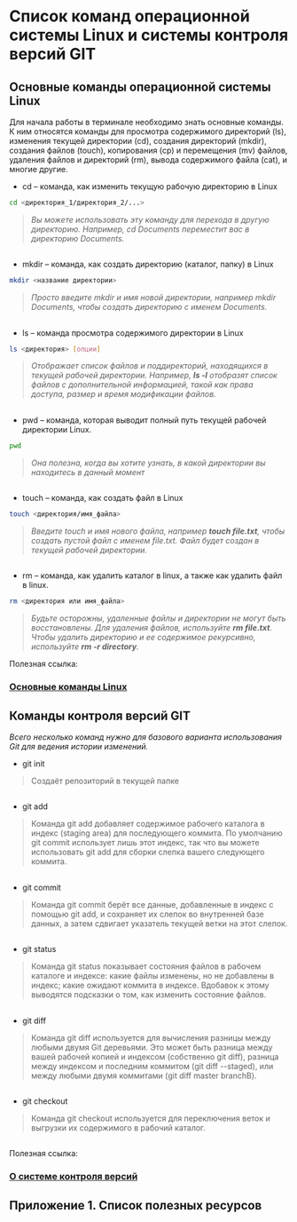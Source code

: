 # Список команд операционной системы Linux и системы контроля версий GIT

## Основные команды операционной системы Linux

Для начала работы в терминале необходимо знать основные команды. К ним относятся команды для просмотра содержимого директорий (ls), изменения текущей директории (cd), создания директорий (mkdir), создания файлов (touch), копирования (cp) и перемещения (mv) файлов, удаления файлов и директорий (rm), вывода содержимого файла (cat), и многие другие.

* cd – команда, как изменить текущую рабочую директорию в Linux
```sh
cd <директория_1/директория_2/...>
```
>*Вы можете использовать эту команду для перехода в другую директорию. Например, cd Documents переместит вас в директорию Documents.*
##
* mkdir – команда, как создать директорию (каталог, папку) в Linux
```sh
mkdir <название директории>
```
>*Просто введите mkdir и имя новой директории, например mkdir Documents, чтобы создать директорию с именем Documents.*
##
* ls – команда просмотра содержимого директории в Linux
```sh
ls <директория> [опции]
```
>*Отображает список файлов и поддиректорий, находящихся в текущей рабочей директории. Например, __ls -l__ отобразят список файлов с дополнительной информацией, такой как права доступа, размер и время модификации файлов.*
##
* pwd – команда, которая выводит полный путь текущей рабочей директории Linux. 

```sh
pwd
```
>*Она полезна, когда вы хотите узнать, в какой директории вы находитесь в данный момент*
##
* touch – команда, как создать файл в Linux
```sh
touch <директория/имя_файла>
```
>*Введите touch и имя нового файла, например __touch file.txt__, чтобы создать пустой файл с именем file.txt. Файл будет создан в текущей рабочей директории.*
##
* rm – команда, как удалить каталог в linux, а также как удалить файл в linux. 
```sh
rm <директория или имя_файла>
```
>*Будьте осторожны, удаленные файлы и директории не могут быть восстановлены. Для удаления файлов, используйте __rm file.txt__. Чтобы удалить директорию и ее содержимое рекурсивно, используйте __rm -r directory__.*

Полезная ссылка:
### [Основные команды Linux](https://serverspace.ru/about/blog/bazovye-komandy-linux-v-terminale/ "Базовые команды Linux в терминале")

## Команды контроля версий GIT

*Всего несколько команд нужно для базового варианта использования Git для ведения истории изменений.*

* git init
>Создаёт репозиторий в текущей папке
##
* git add
>Команда git add добавляет содержимое рабочего каталога в индекс (staging area) для последующего коммита. По умолчанию git commit использует лишь этот индекс, так что вы можете использовать git add для сборки слепка вашего следующего коммита.
##
* git commit
>Команда git commit берёт все данные, добавленные в индекс с помощью git add, и сохраняет их слепок во внутренней базе данных, а затем сдвигает указатель текущей ветки на этот слепок.
##
* git status
>Команда git status показывает состояния файлов в рабочем каталоге и индексе: какие файлы изменены, но не добавлены в индекс; какие ожидают коммита в индексе. Вдобавок к этому выводятся подсказки о том, как изменить состояние файлов.
##
* git diff
>Команда git diff используется для вычисления разницы между любыми двумя Git деревьями. Это может быть разница между вашей рабочей копией и индексом (собственно git diff), разница между индексом и последним коммитом (git diff --staged), или между любыми двумя коммитами (git diff master branchB).
##
* git checkout
>Команда git checkout используется для переключения веток и выгрузки их содержимого в рабочий каталог.
##
Полезная ссылка:
### [О системе контроля версий](https://git-scm.com/book/ru/v2/ "Pro Git")

## Приложение 1. Список полезных ресурсов
